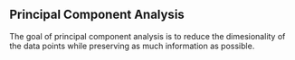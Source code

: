 ## Principal Component Analysis

The goal of principal component analysis is to reduce the dimesionality of the data points while preserving as much information as possible.
